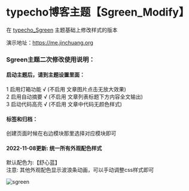 # typecho博客主题【Sgreen_Modify】
在 [typecho_Sgreen](https://github.com/yiyeticms/typecho_Sgreen) 主题基础上修改样式的版本

演示地址：https://me.jinchuang.org

### Sgreen主题二次修改使用说明：

#### 启动主题后，请到主题设置里面：

 1 启用灯箱功能 √ (不启用 文章图片点击无放大效果)<br>
 2 启用自动摘要 √ (不启用 文章列表标题下方内容全文输出)<br> 
 3 启动代码高亮 √ (不启用 文章中代码无颜色样式) 

#### 标签和归档：
创建页面时候在右边模块那里选择对应模块即可

#### 2022-11-08更新: 统一所有外观配色样式
默认配色为:【舒心蓝】<br>
注意: 其他外观配色显示波浪条动画，可以手动调整css样式即可

![sgreen](https://github.com/jcorg/Sgreen_Modify/blob/master/blog.png)

